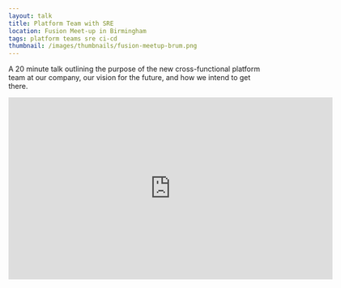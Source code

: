 ```yaml
---
layout: talk
title: Platform Team with SRE
location: Fusion Meet-up in Birmingham
tags: platform teams sre ci-cd
thumbnail: /images/thumbnails/fusion-meetup-brum.png
---
```


A 20 minute talk outlining the purpose of the new cross-functional platform team at our company, our vision for the future, and how we intend to get there.

<div class="video">
<div class="video-wrapper">
    <iframe width="640" height="360" src="https://www.youtube.com/embed/LrkWWSjMsco?start=2009" title="YouTube video player" frameborder="0" allow="accelerometer; autoplay; clipboard-write; encrypted-media; gyroscope; picture-in-picture" allowfullscreen></iframe>
</div>
</div>